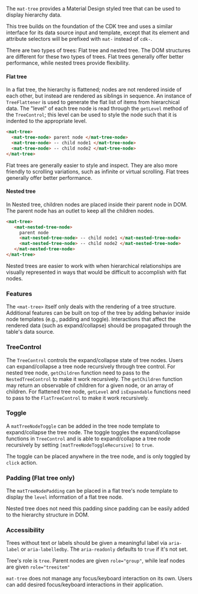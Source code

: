 The `mat-tree` provides a Material Design styled tree that can be used to display hierarchy
data.

This tree builds on the foundation of the CDK tree and uses a similar interface for its
data source input and template, except that its element and attribute selectors will be prefixed
with `mat-` instead of `cdk-`.

There are two types of trees: Flat tree and nested tree. The DOM structures are different for these
two types of trees. Flat trees generally offer better performance, while nested trees provide
flexibility.

#### Flat tree
In a flat tree, the hierarchy is flattened; nodes are not rendered inside of each other,
but instead are rendered as siblings in sequence. An instance of `TreeFlattener` is
used to generate the flat list of items from hierarchical data. The "level" of each tree
node is read through the `getLevel` method of the `TreeControl`; this level can be
used to style the node such that it is indented to the appropriate level.


```html
<mat-tree>
  <mat-tree-node> parent node </mat-tree-node>
  <mat-tree-node> -- child node1 </mat-tree-node>
  <mat-tree-node> -- child node2 </mat-tree-node>
</mat-tree>
```

<!-- example(tree-flat-overview) -->

Flat trees are generally easier to style and inspect. They are also more friendly to scrolling
variations, such as infinite or virtual scrolling. Flat trees
generally offer better performance.

<!--TODO(tinayuangao): Add a flat tree example here -->

#### Nested tree
In Nested tree, children nodes are placed inside their parent node in DOM. The parent node has an
outlet to keep all the children nodes.

```html
<mat-tree>
   <mat-nested-tree-node>
     parent node
     <mat-nested-tree-node> -- child node1 </mat-nested-tree-node>
     <mat-nested-tree-node> -- child node2 </mat-nested-tree-node>
   </mat-nested-tree-node>
</mat-tree>
```

<!-- example(tree-nested-overview) -->

Nested trees are easier to work with when hierarchical relationships are visually
represented in ways that would be difficult to accomplish with flat nodes.

<!--TODO(tinayuangao): Add a nested tree example here -->

### Features

The `<mat-tree>` itself only deals with the rendering of a tree structure.
Additional features can be built on top of the tree by adding behavior inside node templates
(e.g., padding and toggle). Interactions that affect the
rendered data (such as expand/collapse) should be propagated through the table's data source.

### TreeControl

The `TreeControl` controls the expand/collapse state of tree nodes. Users can expand/collapse a tree
node recursively through tree control. For nested tree node, `getChildren` function need to pass to
the `NestedTreeControl` to make it work recursively. The `getChildren` function may return an 
observable of children for a given node, or an array of children. 
For flattened tree node, `getLevel` and `isExpandable` functions need to pass to the 
`FlatTreeControl` to make it work recursively.

### Toggle

A `matTreeNodeToggle` can be added in the tree node template to expand/collapse the tree node. The
toggle toggles the expand/collapse functions in `TreeControl` and is able to expand/collapse a
tree node recursively by setting `[matTreeNodeToggleRecursive]` to `true`.

The toggle can be placed anywhere in the tree node, and is only toggled by `click` action.


### Padding (Flat tree only)

The `matTreeNodePadding` can be placed in a flat tree's node template to display the `level`
information of a flat tree node.

Nested tree does not need this padding since padding can be easily added to the hierarchy
structure in DOM.


### Accessibility
Trees without text or labels should be given a meaningful label via `aria-label` or
`aria-labelledby`. The `aria-readonly` defaults to `true` if it's not set.

Tree's role is `tree`.
Parent nodes are given `role="group"`, while leaf nodes are given `role="treeitem"`

`mat-tree` does not manage any focus/keyboard interaction on its own. Users can add desired
focus/keyboard interactions in their application.
